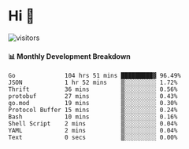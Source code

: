 # Hi 👋
 
![visitors](https://visitor-badge.glitch.me/badge?page_id=sorcererxw.sorcererx)

#### 📊 Monthly Development Breakdown

<!--START_SECTION:waka-->
```text
Go              104 hrs 51 mins █████████▓ 96.49%
JSON            1 hr 52 mins    ▒░░░░░░░░░ 1.72%
Thrift          36 mins         ▒░░░░░░░░░ 0.56%
protobuf        27 mins         ▒░░░░░░░░░ 0.43%
go.mod          19 mins         ▒░░░░░░░░░ 0.30%
Protocol Buffer 15 mins         ▒░░░░░░░░░ 0.24%
Bash            10 mins         ▒░░░░░░░░░ 0.16%
Shell Script    2 mins          ▒░░░░░░░░░ 0.04%
YAML            2 mins          ▒░░░░░░░░░ 0.04%
Text            0 secs          ▒░░░░░░░░░ 0.00%
```
<!--END_SECTION:waka-->
